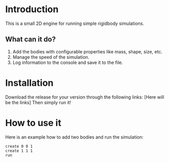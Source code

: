 # Introduction
This is a small 2D engine for running simple rigidbody simulations.
## What can it do?
1. Add the bodies with configurable properties like mass, shape, size, etc.
2. Manage the speed of the simulation.
3. Log information to the console and save it to the file.
# Installation
Download the release for your version through the following links:
[Here will be the links]
Then simply run it!
# How to use it
Here is an example how to add two bodies and run the simulation:
```
create 0 0 1
create 1 1 1
run
```
